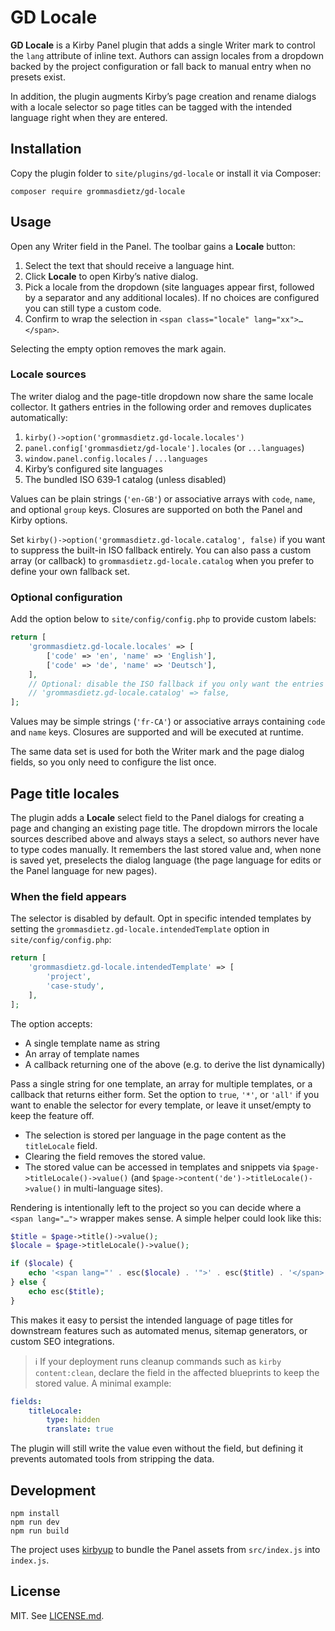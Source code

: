 # GD Locale

**GD Locale** is a Kirby Panel plugin that adds a single Writer mark to control the `lang` attribute of inline text. Authors can assign locales from a dropdown backed by the project configuration or fall back to manual entry when no presets exist.

In addition, the plugin augments Kirby’s page creation and rename dialogs with a locale selector so page titles can be tagged with the intended language right when they are entered.

## Installation

Copy the plugin folder to `site/plugins/gd-locale` or install it via Composer:

```shell
composer require grommasdietz/gd-locale
```

## Usage

Open any Writer field in the Panel. The toolbar gains a **Locale** button:

1. Select the text that should receive a language hint.
2. Click **Locale** to open Kirby’s native dialog.
3. Pick a locale from the dropdown (site languages appear first, followed by a separator and any additional locales). If no choices are configured you can still type a custom code.
4. Confirm to wrap the selection in `<span class="locale" lang="xx">…</span>`.

Selecting the empty option removes the mark again.

### Locale sources

The writer dialog and the page-title dropdown now share the same locale collector. It gathers entries in the following order and removes duplicates automatically:

1. `kirby()->option('grommasdietz.gd-locale.locales')`
2. `panel.config['grommasdietz/gd-locale'].locales` (or `...languages`)
3. `window.panel.config.locales` / `...languages`
4. Kirby’s configured site languages
5. The bundled ISO&nbsp;639‑1 catalog (unless disabled)

Values can be plain strings (`'en-GB'`) or associative arrays with `code`, `name`, and optional `group` keys. Closures are supported on both the Panel and Kirby options.

Set `kirby()->option('grommasdietz.gd-locale.catalog', false)` if you want to suppress the built-in ISO fallback entirely. You can also pass a custom array (or callback) to `grommasdietz.gd-locale.catalog` when you prefer to define your own fallback set.

### Optional configuration

Add the option below to `site/config/config.php` to provide custom labels:

```php
return [
    'grommasdietz.gd-locale.locales' => [
        ['code' => 'en', 'name' => 'English'],
        ['code' => 'de', 'name' => 'Deutsch'],
    ],
    // Optional: disable the ISO fallback if you only want the entries above
    // 'grommasdietz.gd-locale.catalog' => false,
];
```

Values may be simple strings (`'fr-CA'`) or associative arrays containing `code` and `name` keys. Closures are supported and will be executed at runtime.

The same data set is used for both the Writer mark and the page dialog fields, so you only need to configure the list once.

## Page title locales

The plugin adds a **Locale** select field to the Panel dialogs for creating a page and changing an existing page title. The dropdown mirrors the locale sources described above and always stays a select, so authors never have to type codes manually. It remembers the last stored value and, when none is saved yet, preselects the dialog language (the page language for edits or the Panel language for new pages).

### When the field appears

The selector is disabled by default. Opt in specific intended templates by setting the `grommasdietz.gd-locale.intendedTemplate` option in `site/config/config.php`:

```php
return [
    'grommasdietz.gd-locale.intendedTemplate' => [
        'project',
        'case-study',
    ],
];
```

The option accepts:

- A single template name as string
- An array of template names
- A callback returning one of the above (e.g. to derive the list dynamically)

Pass a single string for one template, an array for multiple templates, or a callback that returns either form. Set the option to `true`, `'*'`, or `'all'` if you want to enable the selector for every template, or leave it unset/empty to keep the feature off.

- The selection is stored per language in the page content as the `titleLocale` field.
- Clearing the field removes the stored value.
- The stored value can be accessed in templates and snippets via `$page->titleLocale()->value()` (and `$page->content('de')->titleLocale()->value()` in multi-language sites).

Rendering is intentionally left to the project so you can decide where a `<span lang="…">` wrapper makes sense. A simple helper could look like this:

```php
$title = $page->title()->value();
$locale = $page->titleLocale()->value();

if ($locale) {
    echo '<span lang="' . esc($locale) . '">' . esc($title) . '</span>';
} else {
    echo esc($title);
}
```

This makes it easy to persist the intended language of page titles for downstream features such as automated menus, sitemap generators, or custom SEO integrations.

> ℹ️ If your deployment runs cleanup commands such as `kirby content:clean`, declare the field in the affected blueprints to keep the stored value. A minimal example:

```yaml
fields:
    titleLocale:
        type: hidden
        translate: true
```

The plugin will still write the value even without the field, but defining it prevents automated tools from stripping the data.

## Development

```shell
npm install
npm run dev
npm run build
```

The project uses [kirbyup](https://github.com/getkirby/kirbyup) to bundle the Panel assets from `src/index.js` into `index.js`.

## License

MIT. See [LICENSE.md](LICENSE.md).

